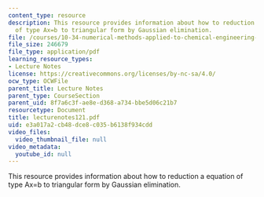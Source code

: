 ```yaml
---
content_type: resource
description: This resource provides information about how to reduction a equation
  of type Ax=b to triangular form by Gaussian elimination.
file: /courses/10-34-numerical-methods-applied-to-chemical-engineering-fall-2005/e3a017a2cb48dce8c035b6138f934cdd_lecturenotes121.pdf
file_size: 246679
file_type: application/pdf
learning_resource_types:
- Lecture Notes
license: https://creativecommons.org/licenses/by-nc-sa/4.0/
ocw_type: OCWFile
parent_title: Lecture Notes
parent_type: CourseSection
parent_uid: 8f7a6c3f-ae8e-d368-a734-bbe5d06c21b7
resourcetype: Document
title: lecturenotes121.pdf
uid: e3a017a2-cb48-dce8-c035-b6138f934cdd
video_files:
  video_thumbnail_file: null
video_metadata:
  youtube_id: null
---
```

This resource provides information about how to reduction a equation of type Ax=b to triangular form by Gaussian elimination.